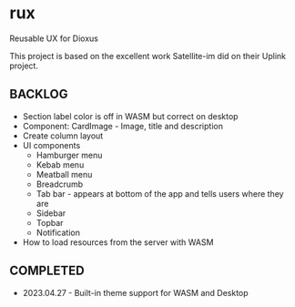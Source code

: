 # rux
Reusable UX for Dioxus

This project is based on the excellent work Satellite-im did on their Uplink project.

## BACKLOG
* Section label color is off in WASM but correct on desktop
* Component: CardImage - Image, title and description
* Create column layout
* UI components
    * Hamburger menu
    * Kebab menu
    * Meatball menu
    * Breadcrumb
    * Tab bar - appears at bottom of the app and tells users where they are
    * Sidebar
    * Topbar
    * Notification
* How to load resources from the server with WASM

## COMPLETED
* 2023.04.27 - Built-in theme support for WASM and Desktop